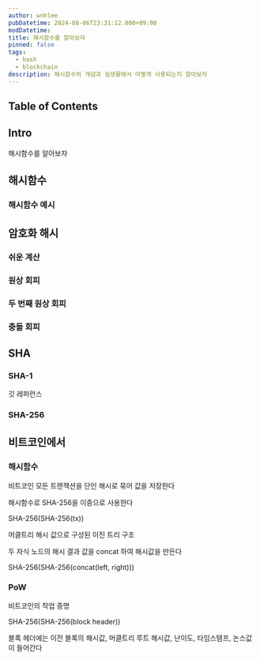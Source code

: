 ```yaml
---
author: wnhlee
pubDatetime: 2024-08-06T23:31:12.000+09:00
modDatetime:
title: 해시함수를 알아보자
pinned: false
tags:
  - hash
  - blockchain
description: 해시함수의 개념과 실생활에서 어떻게 사용되는지 알아보자
---
```


## Table of Contents

## Intro

해시함수를 알아보자

## 해시함수

### 해시함수 예시

## 암호화 해시

### 쉬운 계산

### 원상 회피

### 두 번째 원상 회피

### 충돌 회피

## SHA

### SHA-1

깃 레퍼런스

### SHA-256

## 비트코인에서

### 해시함수

비트코인 모든 트랜잭션을 단인 해시로 묶어 값을 저장한다

해시함수로 SHA-256을 이중으로 사용한다

SHA-256(SHA-256(tx))

머클트리 해시 값으로 구성된 이진 트리 구조

두 자식 노드의 해시 결과 값을 concat 하여 해시값을 만든다

SHA-256(SHA-256(concat(left, right)))

### PoW

비트코인의 작업 증명

SHA-256(SHA-256(block header))

블록 헤더에는 이전 블록의 해시값, 머클트리 루트 해시값, 난이도, 타임스탬프, 논스값이 들어간다
